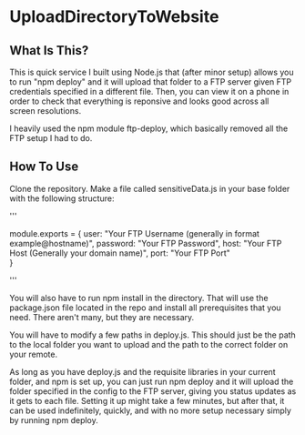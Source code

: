 # UploadDirectoryToWebsite

## What Is This? 

This is quick service I built using Node.js that (after minor setup) allows you to run "npm deploy" and it will upload that folder to a FTP server given FTP credentials specified in a different file. Then, you can view it on a phone in order to check that everything is reponsive and looks good across all screen resolutions. 

I heavily used the npm module ftp-deploy, which basically removed all the FTP setup I had to do. 

## How To Use

Clone the repository. Make a file called sensitiveData.js in your base folder with the following structure: 

'''

module.exports = 
{
    user: "Your FTP Username (generally in format example@hostname)",
    password: "Your FTP Password",
    host: "Your FTP Host (Generally your domain name)", 
    port: "Your FTP Port"     
}

'''

You will also have to run npm install in the directory. That will use the package.json file located in the repo and install all prerequisites that you need. There aren't many, but they are necessary. 

You will have to modify a few paths in deploy.js. This should just be the path to the local folder you want to upload and the path to the correct folder on your remote.

As long as you have deploy.js and the requisite libraries in your current folder, and npm is set up, you can just run npm deploy and it will upload the folder specified in the config to the FTP server, giving you status updates as it gets to each file. Setting it up might take a few minutes, but after that, it can be used indefinitely, quickly, and with no more setup necessary simply by running npm deploy. 
